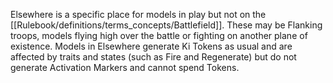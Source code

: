 Elsewhere is a specific place for models in play but not on the [[Rulebook/definitions/terms_concepts/Battlefield]].
These may be Flanking troops, models flying high over the battle or fighting on another plane of existence.
Models in Elsewhere generate Ki Tokens as usual and are affected by traits and states (such as Fire and Regenerate) but do not generate Activation Markers and cannot spend Tokens.